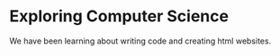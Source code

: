 <!DOCTYPE html>
<html>
 <body>
    	<h1>Exploring Computer Science</h1>
   	<p>We have been learning about writing code and creating html websites.</p>
 </body>
</html>





